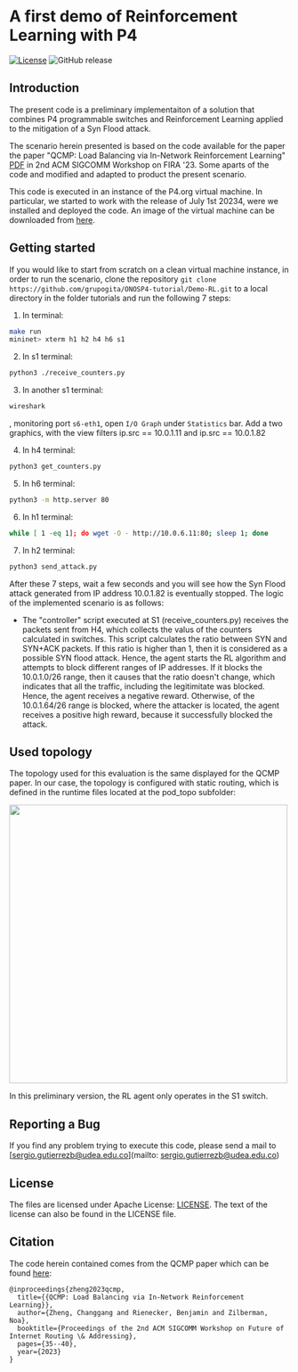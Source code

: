 # A first demo of Reinforcement Learning with P4
[![License](https://img.shields.io/badge/License-Apache%202.0-blue.svg)](https://opensource.org/licenses/Apache-2.0)
![GitHub release](https://img.shields.io/badge/pre--release%20tag-v0.2.0-orange)

## Introduction

The present code is a preliminary implementaiton of a solution that combines P4 programmable switches and Reinforcement Learning applied to the mitigation of a Syn Flood attack.

The scenario herein presented is based on the code available for the paper the paper "QCMP: Load Balancing via In-Network Reinforcement Learning" [PDF](./images/Zheng_et_al_2023_QCMP_load_balancing.pdf) in 2nd ACM SIGCOMM Workshop on FIRA '23. Some aparts of the code and modified and adapted to product the present scenario. 

This code is executed in an instance of the P4.org virtual machine. In particular, we started to work with the release of July 1st 20234, were we installed and deployed the code. An image of the virtual machine can be downloaded from [here](xxxxxx).

## Getting started
If you would like to start from scratch on a clean virtual machine instance, in order to run the scenario, clone the repository ```git clone https://github.com/grupogita/ONOSP4-tutorial/Demo-RL.git``` to a local directory in the folder tutorials and run the following 7 steps:

1. In terminal:
```bash
make run
mininet> xterm h1 h2 h4 h6 s1 
```

2. In s1 terminal:
```bash
python3 ./receive_counters.py
```

3. In another s1 terminal:
```bash
wireshark
```
, monitoring port ```s6-eth1```, open ```I/O Graph``` under ```Statistics``` bar. Add a two graphics, with the view filters ip.src == 10.0.1.11 and ip.src == 10.0.1.82

4. In h4 terminal:
```bash
python3 get_counters.py
```

5. In h6 terminal:
```bash
python3 -m http.server 80
```

6. In h1 terminal:
```bash
while [ 1 -eq 1]; do wget -O - http://10.0.6.11:80; sleep 1; done
```

7. In h2 terminal:
```bash
python3 send_attack.py
```

After these 7 steps, wait a few seconds and you will see how the Syn Flood attack generated from IP address 10.0.1.82 is eventually stopped. The logic of the implemented scenario is as follows:

- The "controller" script executed at S1 (receive\_counters.py) receives the packets sent from H4, which collects the valus of the counters calculated in switches. This script calculates the ratio between SYN and SYN+ACK packets. If this ratio is higher than 1, then it is considered as a possible SYN flood attack. Hence, the agent starts the RL algorithm and attempts to block different ranges of IP addresses. If it blocks the 10.0.1.0/26 range, then it causes that the ratio doesn't change, which indicates that all the traffic, including the legitimitate was blocked. Hence, the agent receives a negative reward. Otherwise, of the 10.0.1.64/26 range is blocked, where the attacker is located, the agent receives a positive high reward, because it successfully blocked the attack. 



## Used topology
The topology used for this evaluation is the same displayed for the QCMP paper. In our case, the topology is configured with static routing, which is defined in the runtime files located at the pod\_topo subfolder:

<img src="./images/topology.jpg" width = "500"  align= left/>

In this preliminary version, the RL agent only operates in the S1 switch.

## Reporting a Bug
If you find any problem trying to execute this code, please send a mail to [sergio.gutierrezb@udea.edu.co](mailto: sergio.gutierrezb@udea.edu.co)
## License

The files are licensed under Apache License: [LICENSE](./LICENSE). The text of the license can also be found in the LICENSE file.

## Citation
The code herein contained comes from the QCMP paper which can be found [here](https://dl.acm.org/doi/abs/10.1145/3607504.3609291):

```
@inproceedings{zheng2023qcmp,
  title={{QCMP: Load Balancing via In-Network Reinforcement Learning}},
  author={Zheng, Changgang and Rienecker, Benjamin and Zilberman, Noa},
  booktitle={Proceedings of the 2nd ACM SIGCOMM Workshop on Future of Internet Routing \& Addressing},
  pages={35--40},
  year={2023}
}
```
